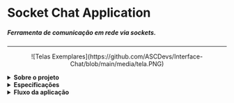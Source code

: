 # Socket Chat Application
##### Ferramenta de comunicação em rede via sockets.

------------
<p align="center">
	![Telas Exemplares](https://github.com/ASCDevs/Interface-Chat/blob/main/media/tela.PNG)
</p>
<details>
<summary><strong>Sobre o projeto</strong></summary>
Aplicação desenvolvida no intuito de realizar a Atividades Práticas Supervisionandas da UNIP Paraíso, 5º semestre de 2021. 
Tem como objetivo permitir a comunicação entre aplicações clientes, trocandos mensagens em arquivos em uma rede que esteja rodando a aplicação server, comunicação feita via Socket utilizando as classes ServerSocket e Socket do pacote java.net da linguagem Java. A aplicação server faz o intermédio e direcionamento das mensagens entre as aplicações clientes via socket.
</details>

<details>
<summary><strong>Especificações</strong></summary>
<li>Java 11.0.10</li>
<li>JavaFX 11.0.2</li>
<li>Arquivos compilados na versão Java 11</li>
</details>

<details>
<summary><strong>Fluxo da aplicação</strong></summary>
<p align="center">
	![Fluxo da aplicação](https://github.com/ASCDevs/Interface-Chat/blob/main/media/fluxo.PNG)
</p>
</details>
